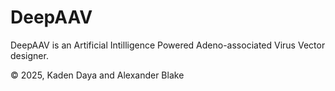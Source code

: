 # DeepAAV

DeepAAV is an Artificial Intilligence Powered Adeno-associated Virus Vector designer. 

© 2025, Kaden Daya and Alexander Blake